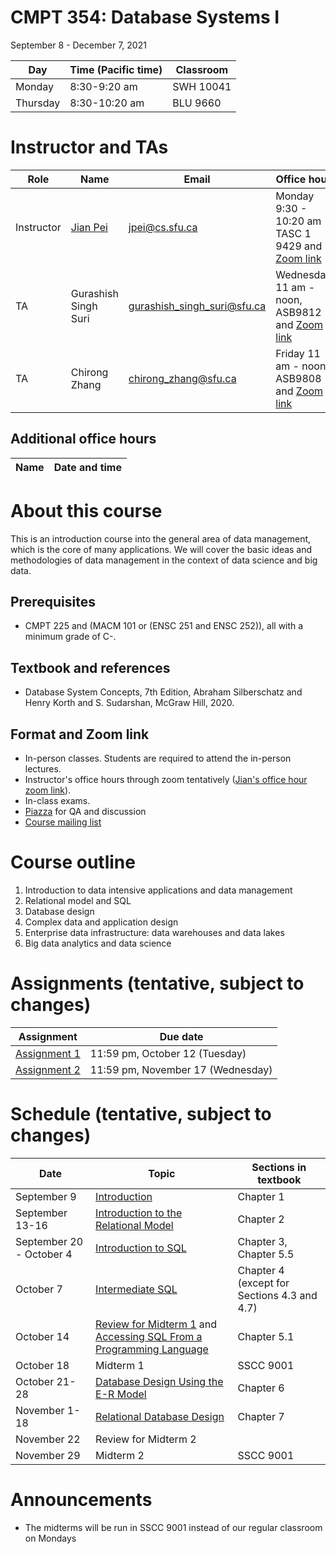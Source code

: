 # CMPT 354: Database Systems I 
September 8 - December 7, 2021

| Day | Time (Pacific time) | Classroom |
|---|---|---|
| Monday | 8:30-9:20 am | SWH 10041 |
| Thursday | 8:30-10:20 am | BLU 9660 |

# Instructor and TAs

| Role | Name | Email | Office hour |
|---|---|---|---|
| Instructor | [Jian Pei](http://www.cs.sfu.ca/~jpei) | jpei@cs.sfu.ca | Monday 9:30 - 10:20 am TASC 1 9429 and [Zoom link](https://sfu.zoom.us/j/68175691648?pwd=VWp0cTUrZWNWdWVMWHFibHpZZ3RUdz09)|
| TA | Gurashish Singh Suri | gurashish_singh_suri@sfu.ca | Wednesday 11 am - noon, ASB9812 and [Zoom link](https://sfu.zoom.us/j/67194562170?pwd=bVZPRUh5ZUp1bVRIWXRYS0doNFkzQT09) |
| TA | Chirong Zhang | chirong_zhang@sfu.ca | Friday 11 am - noon, ASB9808 and [Zoom link](https://sfu.zoom.us/j/6388991382) |

## Additional office hours

| Name | Date and time | 
|---|---| 

# About this course

This is an introduction course into the general area of data management, which is the core of many applications. We will cover the basic ideas and methodologies of data management in the context of data science and big data.

## Prerequisites
- CMPT 225 and (MACM 101 or (ENSC 251 and ENSC 252)), all with a minimum grade of C-.

## Textbook and references
- Database System Concepts, 7th Edition, Abraham Silberschatz and Henry Korth and S. Sudarshan, McGraw Hill, 2020.

## Format and Zoom link
- In-person classes.  Students are required to attend the in-person lectures. 
- Instructor's office hours through zoom tentatively ([Jian's office hour zoom link](https://sfu.zoom.us/j/68175691648?pwd=VWp0cTUrZWNWdWVMWHFibHpZZ3RUdz09)).
- In-class exams.
- [Piazza](https://piazza.com/class/ktad2k2uwzb2nt) for QA and discussion
- [Course mailing list](http://www.cs.sfu.ca/CourseCentral/Hypermail/cmpt-354-d1)

# Course outline
1. Introduction to data intensive applications and data management
2. Relational model and SQL
3. Database design
4. Complex data and application design
5. Enterprise data infrastructure: data warehouses and data lakes
6. Big data analytics and data science

# Assignments (tentative, subject to changes)

| Assignment | Due date |
|---|---|
| [Assignment 1](https://www2.cs.sfu.ca/CourseCentral/Hypermail/cmpt-354-d1/att-0011/CMPT_354_Assignment_1.pdf) | 11:59 pm, October 12 (Tuesday) |
| [Assignment 2](https://www2.cs.sfu.ca/CourseCentral/Hypermail/cmpt-354-d1/att-0027/CMPT_354_Assignment_2.pdf) | 11:59 pm, November 17 (Wednesday) |

# Schedule (tentative, subject to changes)

| Date | Topic | Sections in textbook | 
|---|---|---|
| September 9 | [Introduction](https://www.cs.sfu.ca/cc/354/jpei/2021/introduction.pdf) | Chapter 1 | 
| September 13-16 | [Introduction to the Relational Model](https://www.cs.sfu.ca/cc/354/jpei/2021/relationalmodel.pdf) | Chapter 2 |
| September 20 - October 4 | [Introduction to SQL](https://www.cs.sfu.ca/cc/354/jpei/2021/introductionSQL.pdf) | Chapter 3, Chapter 5.5 |
| October 7 | [Intermediate SQL](https://www.cs.sfu.ca/cc/354/jpei/2021/intermediateSQL.pdf) | Chapter 4 (except for Sections 4.3 and 4.7) |
| October 14 | [Review for Midterm 1](https://www.cs.sfu.ca/cc/354/jpei/2021/Review1.pdf) and [Accessing SQL From a Programming Language](https://www.cs.sfu.ca/cc/354/jpei/2021/AdvancedSQL.pdf) | Chapter 5.1 |
| October 18 | Midterm 1 | SSCC 9001 |
| October 21-28 | [Database Design Using the E-R Model](https://www.cs.sfu.ca/cc/354/jpei/2021/ERdesign.pdf) | Chapter 6 |
| November 1-18 | [Relational Database Design](https://www.cs.sfu.ca/cc/354/jpei/2021/RelationalDBDesign.pdf) | Chapter 7 |
| November 22 | Review for Midterm 2 | |
| November 29 | Midterm 2 |SSCC 9001 |

# Announcements

- The midterms will be run in SSCC 9001 instead of our regular classroom on Mondays
